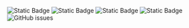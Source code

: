 ![Static Badge](https://img.shields.io/badge/blacklists-60-000000) ![Static Badge](https://img.shields.io/badge/blacklisted-2774332-cc0000) ![Static Badge](https://img.shields.io/badge/whitelisted-2242-00CC00) ![Static Badge](https://img.shields.io/badge/streaming_blacklist-28106-000000) ![GitHub issues](https://img.shields.io/github/issues/fabriziosalmi/blacklists)
